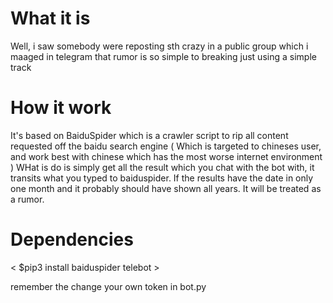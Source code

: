 # What it is

Well, i saw somebody were reposting sth crazy in a public group which i maaged in telegram that rumor is so simple to breaking just using a simple track

# How it work

It's based on BaiduSpider which is a crawler script to rip all content requested off the baidu search engine ( Which is targeted to chineses user, and work best with chinese which has the most worse internet environment )
WHat is do is simply get all the result which you chat with the bot with, it transits what you typed to baiduspider. If the results have the date in only one month and it probably should have shown all years. It will be treated as a rumor.

# Dependencies

< $pip3 install baiduspider telebot >

remember the change your own token in bot.py
